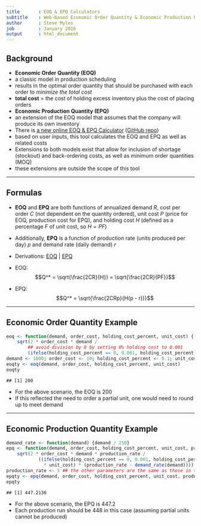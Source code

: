 ```yaml
---
title       : EOQ & EPQ Calculators
subtitle    : Web-based Economic Order Quantity & Economic Production Quantity Calculation
author      : Steve Myles
job         : January 2016
output      : html_document
---
```


## Background

* **Economic Order Quantity (EOQ)**
 * a classic model in production scheduling
 * results in the optimal order quantity that should be purchased with each order 
   to *minimize the total cost*
  * **total cost** = the cost of holding excess inventory plus the cost of 
    placing orders
* **Economic Production Quantity (EPQ)**
 * an extension of the EOQ model that assumes that the company will produce its 
   own inventory
* There is [a new online EOQ & EPQ Calculator](https://scumdogsteev.shinyapps.io/eoq-epq) ([GitHub repo](https://github.com/scumdogsteev/eoq-epq))
 * based on user inputs, this tool calculates the EOQ and EPQ as well as related
   costs
* Extensions to both models exist that allow for inclusion of shortage 
  (stockout) and back-ordering costs, as well as minimum order quantities (MOQ)
 * these extensions are outside the scope of this tool

--- 

## Formulas

* **EOQ** and **EPQ** are both functions of annualized demand $R$, cost per 
order $C$ (not dependent on the quantity ordered), unit cost $P$ (price for EOQ,
production cost for EPQ), and holding cost $H$ (defined as a percentage $F$ of 
unit cost, so $H = PF$)
* Additionally, **EPQ** is a function of production rate (units produced per day) 
$p$ and demand rate (daily demand) $r$
* Derivations:  [EOQ](https://en.wikipedia.org/wiki/Economic_order_quantity#The_Total_Cost_function_and_derivation_of_EOQ_formula) | [EPQ](https://en.wikipedia.org/wiki/Economic_production_quantity#Total_Cost_function_and_derivation_of_EPQ_formula)

* EOQ:  $$Q^* = \sqrt{\frac{2CR}{H}} = \sqrt{\frac{2CR}{PF}}$$
* EPQ:  $$Q^* = \sqrt{\frac{2CRp}{H(p - r)}}$$

---

## Economic Order Quantity Example


```r
eoq <- function(demand, order_cost, holding_cost_percent, unit_cost) { 
    sqrt(2 * order_cost * demand / 
        ## avoid division by 0 by setting 0% holding cost to 0.001     
        (ifelse(holding_cost_percent == 0, 0.001, holding_cost_percent) * unit_cost)) }
demand <- 1000; order_cost <- 10; holding_cost_percent <- 0.1; unit_cost <- 5
eoqty <- eoq(demand, order_cost, holding_cost_percent, unit_cost)
eoqty
```

```
## [1] 200
```

* For the above scenario, the EOQ is 200
* If this reflected the need to order a partial unit, one would need to round up
  to meet demand

---

## Economic Production Quantity Example


```r
demand_rate <- function(demand) {demand / 250}
epq <- function(demand, order_cost, holding_cost_percent, unit_cost, production_rate) {
    sqrt(2 * order_cost * demand * production_rate /
            ((ifelse(holding_cost_percent == 0, 0.001, holding_cost_percent) 
              * unit_cost) * (production_rate - demand_rate(demand)))) }
production_rate <- 5 ## the other parameters are the same as those in the EOQ example
epqty <- epq(demand, order_cost, holding_cost_percent, unit_cost, production_rate)
epqty
```

```
## [1] 447.2136
```

* For the above scenario, the EPQ is 447.2
* Each production run should be 448 in this case (assuming
  partial units cannot be produced)
